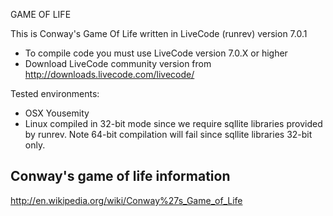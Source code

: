 GAME OF LIFE

This is Conway's Game Of Life written in LiveCode (runrev) version  7.0.1

- To compile code you must use LiveCode version 7.0.X or higher
- Download LiveCode community version from
  http://downloads.livecode.com/livecode/

Tested environments:
- OSX Yousemity
- Linux compiled in 32-bit mode since we require sqllite libraries provided by
  runrev. Note 64-bit compilation will fail since sqllite libraries 32-bit only.
 
Conway's game of life information
---------------------------------
http://en.wikipedia.org/wiki/Conway%27s_Game_of_Life

